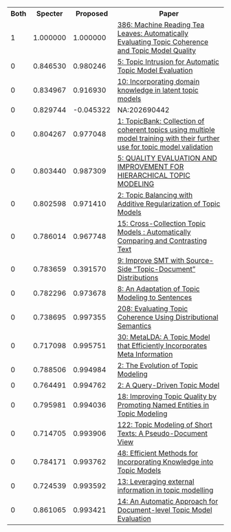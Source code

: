<html><table><tr>
<th>Both</th>
<th>Specter</th>
<th>Proposed</th>
<th>Paper</th>
</tr>
<tr>
<td>1</td>
<td>1.000000</td>
<td>1.000000</td>
<td><a href="https://www.semanticscholar.org/paper/4987baca7365133a03b8a0849bae337d8bf0c3c4">386: Machine Reading Tea Leaves: Automatically Evaluating Topic Coherence and Topic Model Quality</a></td>
</tr>
<tr>
<td>0</td>
<td>0.846530</td>
<td>0.980246</td>
<td><a href="https://www.semanticscholar.org/paper/a69fe94a9f5e22d15ef076e2cdfda7844e2e46a7">5: Topic Intrusion for Automatic Topic Model Evaluation</a></td>
</tr>
<tr>
<td>0</td>
<td>0.834967</td>
<td>0.916930</td>
<td><a href="https://www.semanticscholar.org/paper/1a8b60794ac9b2719a65e2d867713e2769628c5a">10: Incorporating domain knowledge in latent topic models</a></td>
</tr>
<tr>
<td>0</td>
<td>0.829744</td>
<td>-0.045322</td>
<td>NA:202690442</td>
</tr>
<tr>
<td>0</td>
<td>0.804267</td>
<td>0.977048</td>
<td><a href="https://www.semanticscholar.org/paper/e163b4f24f4b139aefa0da2723a5879ef6e491e7">1: TopicBank: Collection of coherent topics using multiple model training with their further use for topic model validation</a></td>
</tr>
<tr>
<td>0</td>
<td>0.803440</td>
<td>0.987309</td>
<td><a href="https://www.semanticscholar.org/paper/7da0301c61f127d626faf44d07e898abacdbabde">5: QUALITY EVALUATION AND IMPROVEMENT FOR HIERARCHICAL TOPIC MODELING</a></td>
</tr>
<tr>
<td>0</td>
<td>0.802598</td>
<td>0.971410</td>
<td><a href="https://www.semanticscholar.org/paper/d95e7970d7e2a7b689185913fc09ff84a8a6157c">2: Topic Balancing with Additive Regularization of Topic Models</a></td>
</tr>
<tr>
<td>0</td>
<td>0.786014</td>
<td>0.967748</td>
<td><a href="https://www.semanticscholar.org/paper/c46767881c99fe28bd8c17e4559ae2ae7c15dbd1">15: Cross-Collection Topic Models : Automatically Comparing and Contrasting Text</a></td>
</tr>
<tr>
<td>0</td>
<td>0.783659</td>
<td>0.391570</td>
<td><a href="https://www.semanticscholar.org/paper/431aa020b51172e43d1bfb528939da8c431a773c">9: Improve SMT with Source-Side “Topic-Document” Distributions</a></td>
</tr>
<tr>
<td>0</td>
<td>0.782296</td>
<td>0.973678</td>
<td><a href="https://www.semanticscholar.org/paper/79eb188ffb190d51348b66016f4295db176d20ee">8: An Adaptation of Topic Modeling to Sentences</a></td>
</tr>
<tr>
<td>0</td>
<td>0.738695</td>
<td>0.997355</td>
<td><a href="https://www.semanticscholar.org/paper/bcd1c98f58aa580a628cf4c690efca947f89dbae">208: Evaluating Topic Coherence Using Distributional Semantics</a></td>
</tr>
<tr>
<td>0</td>
<td>0.717098</td>
<td>0.995751</td>
<td><a href="https://www.semanticscholar.org/paper/d7e32ea5284034c2bbf26497668de29a1a460bef">30: MetaLDA: A Topic Model that Efficiently Incorporates Meta Information</a></td>
</tr>
<tr>
<td>0</td>
<td>0.788506</td>
<td>0.994984</td>
<td><a href="https://www.semanticscholar.org/paper/b6f5ea77bfbebdcd08160145525a819d76f265c6">2: The Evolution of Topic Modeling</a></td>
</tr>
<tr>
<td>0</td>
<td>0.764491</td>
<td>0.994762</td>
<td><a href="https://www.semanticscholar.org/paper/722058a002c8f2ee8b496073888095a37db5c83b">2: A Query-Driven Topic Model</a></td>
</tr>
<tr>
<td>0</td>
<td>0.795981</td>
<td>0.994036</td>
<td><a href="https://www.semanticscholar.org/paper/5145ca7c35142177955b6d66996b78b374b1e4ab">18: Improving Topic Quality by Promoting Named Entities in Topic Modeling</a></td>
</tr>
<tr>
<td>0</td>
<td>0.714705</td>
<td>0.993906</td>
<td><a href="https://www.semanticscholar.org/paper/a7a288d230b0e761d239b7eb233fbd5cb316369e">122: Topic Modeling of Short Texts: A Pseudo-Document View</a></td>
</tr>
<tr>
<td>0</td>
<td>0.784171</td>
<td>0.993762</td>
<td><a href="https://www.semanticscholar.org/paper/ab4a5dbe4d5d4005bc2a83fce3712e7818cacb94">48: Efficient Methods for Incorporating Knowledge into Topic Models</a></td>
</tr>
<tr>
<td>0</td>
<td>0.724539</td>
<td>0.993592</td>
<td><a href="https://www.semanticscholar.org/paper/66e14c474ee1cde6de29379c04ca577d7d989402">13: Leveraging external information in topic modelling</a></td>
</tr>
<tr>
<td>0</td>
<td>0.861065</td>
<td>0.993421</td>
<td><a href="https://www.semanticscholar.org/paper/39e3dbb9451b84bb2e27cdbc04899519e6360818">14: An Automatic Approach for Document-level Topic Model Evaluation</a></td>
</tr>
</table></html>
